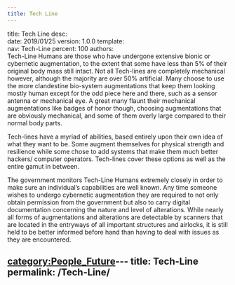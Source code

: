 ```yaml
---
title: Tech Line
---
```


title:		Tech Line
desc:		
date:		2019/01/25
version:	1.0.0
template:	
nav:		Tech-Line
percent:	100
authors:	
Tech-Line Humans are those who have undergone extensive bionic or
cybernetic augmentation, to the extent that some have less than 5% of
their original body mass still intact. Not all Tech-lines are completely
mechanical however, although the majority are over 50% artificial. Many
choose to use the more clandestine bio-system augmentations that keep
them looking mostly human except for the odd piece here and there, such
as a sensor antenna or mechanical eye. A great many flaunt their
mechanical augmentations like badges of honor though, choosing
augmentations that are obviously mechanical, and some of them overly
large compared to their normal body parts.

Tech-lines have a myriad of abilities, based entirely upon their own
idea of what they want to be. Some augment themselves for physical
strength and resilience while some chose to add systems that make them
much better hackers/ computer operators. Tech-lines cover these options
as well as the entire gamut in between.

The government monitors Tech-Line Humans extremely closely in order to
make sure an individual’s capabilities are well known. Any time someone
wishes to undergo cybernetic augmentation they are required to not only
obtain permission from the government but also to carry digital
documentation concerning the nature and level of alterations. While
nearly all forms of augmentations and alterations are detectable by
scanners that are located in the entryways of all important structures
and airlocks, it is still held to be better informed before hand than
having to deal with issues as they are encountered.

[category:People_Future](category:People_Future "wikilink")---
title: Tech-Line
permalink: /Tech-Line/
---

